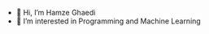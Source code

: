 - 👋 Hi, I’m Hamze Ghaedi
- 👀 I’m interested in Programming and Machine Learning

<!---
0x-m/0x-m is a ✨ special ✨ repository because its `README.md` (this file) appears on your GitHub profile.
You can click the Preview link to take a look at your changes.
--->
